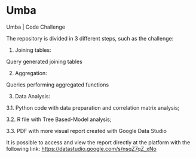 # Umba
Umba | Code Challenge

The repository is divided in 3 different steps, such as the challenge:

1. Joining tables: 

Query generated joining tables

2. Aggregation: 

Queries performing aggregated functions

3. Data Analysis:

3.1. Python code with data preparation and correlation matrix analysis;

3.2. R file with Tree Based-Model analysis;

3.3. PDF with more visual report created with Google Data Studio

It is possible to access and view the report directly at the platform with the following link:    https://datastudio.google.com/s/nsqZ7qZ_xNo
